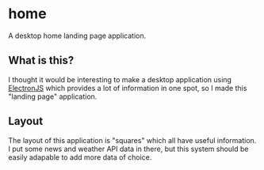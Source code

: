 # home
A desktop home landing page application. 

## What is this?

I thought it would be interesting to make a desktop application using
[ElectronJS](https://www.electronjs.org) which provides a lot of information
in one spot, so I made this "landing page" application.

## Layout
The layout of this application is "squares" which all have useful information. 
I put some news and weather API data in there, but this system should be easily adapable 
to add more data of choice.
